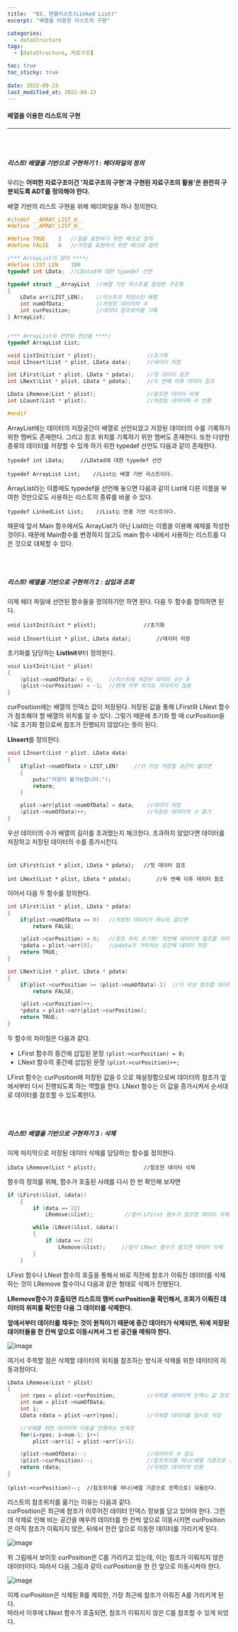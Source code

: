 ```yaml
---
title:  "03. 연결리스트(Linked List)"
excerpt: "배열을 이용한 리스트의 구현"

categories:
  - dataStructure
tags:
  - [dataStructure, 자료구조]

toc: true
toc_sticky: true
 
date: 2022-09-23
last_modified_at: 2022-09-23
---
```


#### 배열을 이용한 리스트의 구현
---
<br>
<br>

##### 리스트! 배열을 기반으로 구현하기 1 : 헤더파일의 정의  

우리는 **어떠한 자료구조이건 '자료구조의 구현'과 구현된 자료구조의 활용'은 완전히 구분되도록 ADT를 정의해야 한다.**  
 
배열 기반의 리스트 구현을 위해 헤더파일을 하나 정의한다.  

```c
#ifndef __ARRAY_LIST_H__
#define __ARRAY_LIST_H__

#define TRUE	1	//참을 표현하기 위한 매크로 정의
#define FALSE	0	//거짓을 표현하기 위한 매크로 정의

/*** ArrayList의 정의 ****/
#define LIST_LEN	100
typedef int LData;	//LDatad에 대한 typedef 선언

typedef struct __ArrayList	//배열 기반 리스트를 정의한 구조체
{
	LData arr[LIST_LEN];	//리스트의 저장소인 배열
	int numOfData;			//저장된 데이터의 수
	int curPosition;		//데이터 참조위치를 기록
} ArrayList;


/*** ArrayList와 관련된 연산들 ****/
typedef ArrayList List;

void ListInit(List * plist);				//초기화
void LInsert(List * plist, LData data);		//데이터 저장

int LFirst(List * plist, LData * pdata);	//첫 데이터 참조
int LNext(List * plist, LData * pdata);		//두 번째 이후 데이터 참조

LData LRemove(List * plist);				//참조한 데이터 삭제
int LCount(List * plist);					//저장된 데이터의 수 반환

#endif
```  

ArrayList에는 데이터의 저장공간이 배열로 선언되었고 저장된 데이터의 수를 기록하기 위한 멤버도 존재한다. 그리고 참조 위치를 기록하기 위한 멤버도 존재한다. 또한 다양한 종류의 데이터를 저장할 수 있게 하기 위한 typedef 선언도 다음과 같이 존재한다.  

`typedef int LData;     //LDatad에 대한 typedef 선언`  

`typedef ArrayList List;    //List는 배열 기반 리스트이다.`  

ArrayList라는 이름에도 typedef을 선언해 놓으면 다음과 같이 List에 다른 이름을 부여한 것만으로도 사용하는 리스트의 종류를 바꿀 수 있다.  

`typedef LinkedList List;    //List는 연결 기반 리스트이다.`  

때문에 앞서 Main 함수에서도 ArrayList가 아닌 List라는 이름을 이용해 예제를 작성한 것이다. 때문에 Main함수를 변경하지 않고도 main 함수 내에서 사용하는 리스트를 다은 것으로 대체할 수 있다.  

<br>
<br>

##### 리스트! 배열을 기반으로 구현하기 2 : 삽입과 조회   

이제 헤더 파일에 선언된 함수들을 정의하기만 하면 된다. 다음 두 함수를 정의하면 된다.  

`void ListInit(List * plist);				//초기화`  

`void LInsert(List * plist, LData data);		//데이터 저장`  

초기화를 담당하는 **ListInit**부터 정의한다.  

```c
void ListInit(List * plist)
{
	(plist->numOfData) = 0;		//리스트에 저장된 데이터 수는 0
	(plist->curPosition) = -1;	//현재 아무 위치도 가리키지 않음
}
```  

curPosition에는 배열의 인덱스 값이 저장된다. 저장된 값을 통해 LFirst와 LNext 함수가 참조해야 할 배열의 위치를 알 수 있다. 그렇기 때문에 초기화 할 때 curPosition을 -1로 초기화 함으로써 참조가 진행되지 않았다는 뜻이 된다.  

**LInsert**를  정의한다. 

```c
void LInsert(List * plist, LData data)
{
	if(plist->numOfData > LIST_LEN)		//더 이상 저장할 공간이 없다면
	{
		puts("저장이 불가능합니다.");
		return;
	}

	plist->arr[plist->numOfData] = data;	//데이터 저장
	(plist->numOfData)++;					//저장된 데이터의 수 증가
}
```

우선 데이터의 수가 배열의 길이를 초과했는지 체크한다. 초과하지 않았다면 데이터를 저장하고 저장된 데이터의 수를 증가시킨다.  
<br>
<br>
`int LFirst(List * plist, LData * pdata);	//첫 데이터 참조`  

`int LNext(List * plist, LData * pdata);		//두 번째 이후 데이터 참조`  

이어서 다음 두 함수를 정의한다.

```c
int LFirst(List * plist, LData * pdata)
{
	if(plist->numOfData == 0)	//저장된 데이터가 하나도 없다면
		return FALSE;

	(plist->curPosition) = 0;	//참조 위치 초기화! 첫번째 데이터의 참조를 의미
	*pdata = plist->arr[0];		//pdata가 가리키는 공간에 데이터 저장
	return TRUE;
}

int LNext(List * plist, LData * pdata)
{
	if(plist->curPosition >= (plist->numOfData)-1)	//더 이상 참조할 데이터가 없다면
		return FALSE;

	(plist->curPosition)++;
	*pdata = plist->arr[plist->curPosition];
	return TRUE;
}
```

두 함수의 차이점은 다음과 같다.  

- LFirst 함수의 중간에 삽입된 문장      `(plist->curPosition) = 0;`  
- LNext 함수의 중간에 삽입된 문장       `(plist->curPosition)++;`  

LFirst 함수는 curPosition에 저장된 값을 0 으로 재설정함으로써 데이터의 참조가 앞에서부터 다시 진행되도록 하는 역할을 한다. 
LNext 함수는 이 값을 증가시켜서 순서대로 데이터를 참조할 수 있도록한다. 

<br>
<br>

##### 리스트! 배열을 기반으로 구현하기 3 : 삭제    

이제 마지막으로 저장된 데이터 삭제를 담당하는 함수를 정의한다.  

`LData LRemove(List * plist);				//참조한 데이터 삭제`  

함수의 정의를 위해, 함수가 호출된 사례를 다시 한 번 확인해 보자면

```c
if (LFirst(&list, &data))
	{
		if (data == 22)
            LRemove(&list);          //앞서 LFirst 함수가 참조한 데이터 삭제   

		while (LNext(&list, &data))
		{
			if (data == 22)
				LRemove(&list);     //앞서 LNext 함수가 참조한 데이터 삭제
		}
	}
```

LFirst 함수나 LNext 함수의 호출을 통해서 바로 직전에 참조가 이뤄진 데이터를 삭제하는 것이 LRemove 함수이니 다음과 같은 형태로 삭제가 진행된다.  

**LRemove함수가 호출되면 리스트의 멤버 curPosition을 확인해서, 조회가 이뤄진 데이터의 위피를 확인한 다음 그 데이터를 삭제한다.**  

**앞에서부터 데이터를 채우는 것이 원칙이기 때문에 중간 데이터가 삭제되면, 뒤에 저장된 데이터들을 한 칸씩 앞으로 이동시켜서 그 빈 공간을 메워야 한다.**  

![image](https://user-images.githubusercontent.com/106606698/191882317-3f127a3c-dfbf-4265-bdc5-0c006971ee7f.png)  

여기서 주목할 점은 삭제할 데이터의 위치를 참조하는 방식과 삭제를 위한 데이터의 이동과정이다.  

```c
LData LRemove(List * plist)
{
	int rpos = plist->curPosition;			//삭제할 데이터의 인덱스 값 참조
	int num = plist->numOfData;
	int i;
	LData rdata = plist->arr[rpos];			//삭제할 데이터를 임시로 저장

	//삭제를 위한 데이터의 이동을 진행하는 반복문
	for(i=rpos; i<num-1; i++)
		plist->arr[i] = plist->arr[i+1];

	(plist->numOfData)--;					//데이터의 수 감소
	(plist->curPosition)--;					//참조위치를 하나(배열 기준으로 왼쪽으로) 되돌린다.
	return rdata;							//삭제된 데이터의 반환
}
```  

`(plist->curPosition)--;  //참조위치를 하나(배열 기준으로 왼쪽으로) 되돌린다.`  

리스트의 참조위치를 옮기는 이유는 다음과 같다.  
curPosition은 최근에 참조가 이루어진 데이터 인덱스 정보를 담고 있어야 한다. 그런데 삭제로 인해 비는 공간을 메우려 데이터를 한 칸씩 앞으로 이동시키면 curPosition은 아직 참조가 이뤄지지 않은, 뒤에서 한칸 앞으로 이동한 데이터를 가리키게 된다.  

![image](https://user-images.githubusercontent.com/106606698/191882982-ddbc6c78-f9d1-4a19-9ba2-51e6ce8d7891.png)

위 그림에서 보이듯 curPosition은 C를 가리키고 있는데, 이는 참조가 이뤄지지 않은 데이터이다. 
따라서 다음 그림과 같이 curPosition을 한 칸 앞으로 이동시켜야 한다.   

![image](https://user-images.githubusercontent.com/106606698/191883314-41919e06-0e06-482d-8519-b0bf28e2cd0d.png)  

이제 curPosition은 삭제된 B를 제외한, 가장 최근에 참조가 이뤄진 A를 가리키게 된다.  
따라서 이후에 LNext 함수가 호출되면, 참조가 이뤄지지 않은 C를 참조할 수 있게 되었다.  